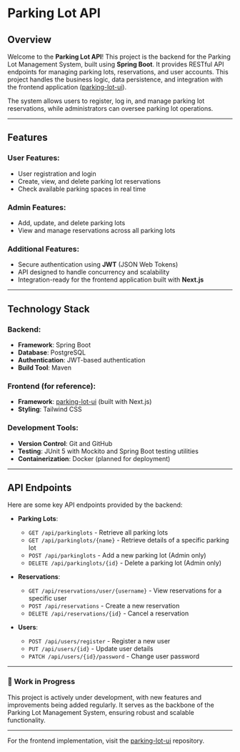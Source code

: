 # Parking Lot API

## Overview

Welcome to the **Parking Lot API**! This project is the backend for the Parking Lot Management System, built using **Spring Boot**. It provides RESTful API endpoints for managing parking lots, reservations, and user accounts. This project handles the business logic, data persistence, and integration with the frontend application ([parking-lot-ui](https://github.com/dustngroh/parking-lot-ui)).

The system allows users to register, log in, and manage parking lot reservations, while administrators can oversee parking lot operations.

---

## Features

### User Features:

- User registration and login
- Create, view, and delete parking lot reservations
- Check available parking spaces in real time

### Admin Features:

- Add, update, and delete parking lots
- View and manage reservations across all parking lots

### Additional Features:

- Secure authentication using **JWT** (JSON Web Tokens)
- API designed to handle concurrency and scalability
- Integration-ready for the frontend application built with **Next.js**

---

## Technology Stack

### Backend:

- **Framework**: Spring Boot
- **Database**: PostgreSQL
- **Authentication**: JWT-based authentication
- **Build Tool**: Maven

### Frontend (for reference):

- **Framework**: [parking-lot-ui](https://github.com/dustngroh/parking-lot-ui) (built with Next.js)
- **Styling**: Tailwind CSS

### Development Tools:

- **Version Control**: Git and GitHub
- **Testing**: JUnit 5 with Mockito and Spring Boot testing utilities
- **Containerization**: Docker (planned for deployment)

---

## API Endpoints

Here are some key API endpoints provided by the backend:

- **Parking Lots**:
    - `GET /api/parkinglots` - Retrieve all parking lots
    - `GET /api/parkinglots/{name}` - Retrieve details of a specific parking lot
    - `POST /api/parkinglots` - Add a new parking lot (Admin only)
    - `DELETE /api/parkinglots/{id}` - Delete a parking lot (Admin only)

- **Reservations**:
    - `GET /api/reservations/user/{username}` - View reservations for a specific user
    - `POST /api/reservations` - Create a new reservation
    - `DELETE /api/reservations/{id}` - Cancel a reservation

- **Users**:
    - `POST /api/users/register` - Register a new user
    - `PUT /api/users/{id}` - Update user details
    - `PATCH /api/users/{id}/password` - Change user password

---

### 🚧 Work in Progress

This project is actively under development, with new features and improvements being added regularly. It serves as the backbone of the Parking Lot Management System, ensuring robust and scalable functionality.

---

For the frontend implementation, visit the [parking-lot-ui](https://github.com/dustngroh/parking-lot-ui) repository.
